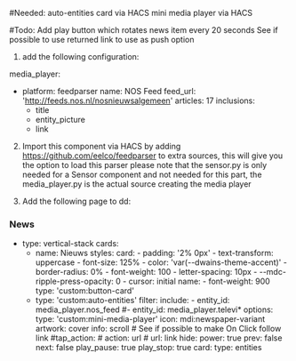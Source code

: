 #Needed:
auto-entities card via HACS
mini media player via HACS

#Todo:
Add play button which rotates news item every 20 seconds
See if possible to use returned link to use as push option

1) add the following configuration:

media_player:
  - platform: feedparser
    name: NOS Feed
    feed_url: 'http://feeds.nos.nl/nosnieuwsalgemeen'
    articles: 17
    inclusions:
      - title
      - entity_picture
      - link

2) Import this component via HACS by adding https://github.com/eelco/feedparser to extra sources, this will give you the option to load this parser
please note that the sensor.py is only needed for a Sensor component and not needed for this part, the media_player.py is the actual source creating the media player

3) Add the following page to dd:

### News
  - type: vertical-stack
    cards:
      - name: Nieuws
        styles:
          card:
            - padding: '2% 0px'
            - text-transform: uppercase
            - font-size: 125%
            - color: 'var(--dwains-theme-accent)'
            - border-radius: 0%
            - font-weight: 100
            - letter-spacing: 10px
            - --mdc-ripple-press-opacity: 0
            - cursor: initial
          name:
            - font-weight: 900
        type: 'custom:button-card'
      - type: 'custom:auto-entities'
        filter:
          include:
            - entity_id: media_player.nos_feed
            #- entity_id: media_player.televi*
              options:
                type: 'custom:mini-media-player'
                icon: mdi:newspaper-variant
                artwork: cover
                info: scroll
                # See if possible to make On Click follow link 
                #tap_action:
                #   action: url
                #   url: link
                hide:
                   power: true
                   prev: false
                   next: false
                   play_pause: true
                   play_stop: true
        card:
          type: entities




